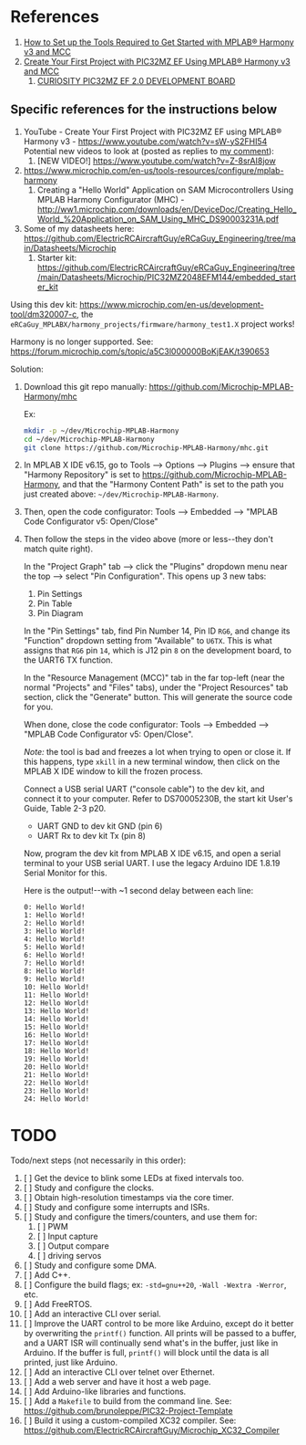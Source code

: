

# References

1. [How to Set up the Tools Required to Get Started with MPLAB® Harmony v3 and MCC](https://www.youtube.com/watch?v=0rNFSlsVwVw)
1. [Create Your First Project with PIC32MZ EF Using MPLAB® Harmony v3 and MCC](https://www.youtube.com/watch?v=Z-8srAI8jow)
    1. [CURIOSITY PIC32MZ EF 2.0 DEVELOPMENT BOARD](https://www.microchip.com/en-us/development-tool/dm320209)


## Specific references for the instructions below

1. YouTube - Create Your First Project with PIC32MZ EF using MPLAB® Harmony v3 - https://www.youtube.com/watch?v=sW-yS2FHI54
    Potential new videos to look at (posted as replies to [my comment](https://www.youtube.com/watch?v=sW-yS2FHI54&lc=UgxTfjXbYMmejhx1Hb54AaABAg)): 
    1. [NEW VIDEO!] https://www.youtube.com/watch?v=Z-8srAI8jow
1. https://www.microchip.com/en-us/tools-resources/configure/mplab-harmony
    1. Creating a "Hello World" Application on SAM Microcontrollers Using MPLAB Harmony Configurator (MHC) - http://ww1.microchip.com/downloads/en/DeviceDoc/Creating_Hello_World_%20Application_on_SAM_Using_MHC_DS90003231A.pdf
1. Some of my datasheets here: https://github.com/ElectricRCAircraftGuy/eRCaGuy_Engineering/tree/main/Datasheets/Microchip
    1. Starter kit: https://github.com/ElectricRCAircraftGuy/eRCaGuy_Engineering/tree/main/Datasheets/Microchip/PIC32MZ2048EFM144/embedded_starter_kit

Using this dev kit: https://www.microchip.com/en-us/development-tool/dm320007-c, the `eRCaGuy_MPLABX/harmony_projects/firmware/harmony_test1.X` project works! 

Harmony is no longer supported. See: https://forum.microchip.com/s/topic/a5C3l000000BoKjEAK/t390653

Solution: 
1. Download this git repo manually: https://github.com/Microchip-MPLAB-Harmony/mhc

    Ex:
    ```bash
    mkdir -p ~/dev/Microchip-MPLAB-Harmony
    cd ~/dev/Microchip-MPLAB-Harmony
    git clone https://github.com/Microchip-MPLAB-Harmony/mhc.git
    ```

1. In MPLAB X IDE v6.15, go to Tools --> Options --> Plugins --> ensure that "Harmony Repository" is set to https://github.com/Microchip-MPLAB-Harmony, and that the "Harmony Content Path" is set to the path you just created above: `~/dev/Microchip-MPLAB-Harmony`.

1. Then, open the code configurator: Tools --> Embedded --> "MPLAB Code Configurator v5: Open/Close"

1. Then follow the steps in the video above (more or less--they don't match quite right).

    In the "Project Graph" tab --> click the "Plugins" dropdown menu near the top --> select "Pin Configuration". This opens up 3 new tabs: 
    1. Pin Settings
    1. Pin Table
    1. Pin Diagram

    In the "Pin Settings" tab, find Pin Number 14, Pin ID `RG6`, and change its "Function" dropdown setting from "Available" to `U6TX`. This is what assigns that `RG6` pin `14`, which is J12 pin `8` on the development board, to the UART6 TX function.

    In the "Resource Management (MCC)" tab in the far top-left (near the normal "Projects" and "Files" tabs), under the "Project Resources" tab section, click the "Generate" button. This will generate the source code for you.
    
    When done, close the code configurator: Tools --> Embedded --> "MPLAB Code Configurator v5: Open/Close".

    _Note:_ the tool is bad and freezes a lot when trying to open or close it. If this happens, type `xkill` in a new terminal window, then click on the MPLAB X IDE window to kill the frozen process.

    Connect a USB serial UART ("console cable") to the dev kit, and connect it to your computer. Refer to DS70005230B, the start kit User's Guide, Table 2-3 p20. 

    - UART GND to dev kit GND (pin 6)
    - UART Rx to dev kit Tx (pin 8)

    Now, program the dev kit from MPLAB X IDE v6.15, and open a serial terminal to your USB serial UART. I use the legacy Arduino IDE 1.8.19 Serial Monitor for this. 

    Here is the output!--with \~1 second delay between each line: 
    ```
    0: Hello World!
    1: Hello World!
    2: Hello World!
    3: Hello World!
    4: Hello World!
    5: Hello World!
    6: Hello World!
    7: Hello World!
    8: Hello World!
    9: Hello World!
    10: Hello World!
    11: Hello World!
    12: Hello World!
    13: Hello World!
    14: Hello World!
    15: Hello World!
    16: Hello World!
    17: Hello World!
    18: Hello World!
    19: Hello World!
    20: Hello World!
    21: Hello World!
    22: Hello World!
    23: Hello World!
    24: Hello World!
    ```


# TODO

Todo/next steps (not necessarily in this order): 

1. [ ] Get the device to blink some LEDs at fixed intervals too.
1. [ ] Study and configure the clocks. 
1. [ ] Obtain high-resolution timestamps via the core timer.
1. [ ] Study and configure some interrupts and ISRs. 
1. [ ] Study and configure the timers/counters, and use them for: 
    1. [ ] PWM
    1. [ ] Input capture
    1. [ ] Output compare
    1. [ ] driving servos
1. [ ] Study and configure some DMA.
1. [ ] Add C++. 
1. [ ] Configure the build flags; ex: `-std=gnu++20`, `-Wall -Wextra -Werror`, etc.
1. [ ] Add FreeRTOS. 
1. [ ] Add an interactive CLI over serial. 
1. [ ] Improve the UART control to be more like Arduino, except do it better by overwriting the `printf()` function. All prints will be passed to a buffer, and a UART ISR will continually send what's in the buffer, just like in Arduino. If the buffer is full, `printf()` will block until the data is all printed, just like Arduino. 
1. [ ] Add an interactive CLI over telnet over Ethernet. 
1. [ ] Add a web server and have it host a web page.
1. [ ] Add Arduino-like libraries and functions. 
1. [ ] Add a `Makefile` to build from the command line. See: https://github.com/brunoleppe/PIC32-Project-Template
1. [ ] Build it using a custom-compiled XC32 compiler. See: https://github.com/ElectricRCAircraftGuy/Microchip_XC32_Compiler
